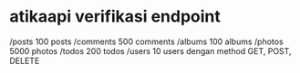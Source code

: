 # atikaapi verifikasi endpoint
/posts	100 posts
/comments	500 comments
/albums	100 albums
/photos	5000 photos
/todos	200 todos
/users	10 users
dengan method GET, POST, DELETE 
